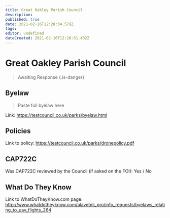 ```yaml
---
title: Great Oakley Parish Council
description: 
published: true
date: 2021-02-16T12:28:34.579Z
tags: 
editor: undefined
dateCreated: 2021-02-16T12:28:31.432Z
---
```


# Great Oakley Parish Council
>  Awaiting Response
> {.is-danger}

## Byelaw
> Paste full byelaw here

Link:
https://testcouncil.co.uk/parks/byelaw.html

## Policies
Link to policy:
https://testcouncil.co.uk/parks/dronepolicy.pdf

## CAP722C

Was CAP722C reviewed by the Council (if asked on the FOI): Yes / No

## What Do They Know

Link to WhatDoTheyKnow.com page:
http://www.whatdotheyknow.com/alaveteli_pro/info_requests/byelaws_relating_to_uav_flights_264

